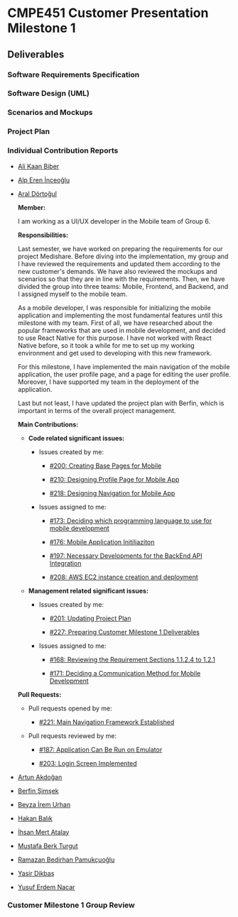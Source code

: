 # CMPE451 Customer Presentation Milestone 1

## Deliverables

### Software Requirements Specification

### Software Design (UML)

### Scenarios and Mockups

### Project Plan

### Individual Contribution Reports

* [Ali Kaan Biber](https://github.com/bounswe/bounswe2022group6/wiki/Ali-Kaan-Biber)

* [Alp Eren İnceoğlu](https://github.com/bounswe/bounswe2022group6/wiki/Alp-Eren-%C4%B0nceo%C4%9Flu)

* [Aral Dörtoğul](https://github.com/bounswe/bounswe2022group6/wiki/Aral-D%C3%B6rto%C4%9Ful)

    **Member:**
    
    I am working as a UI/UX developer in the Mobile team of Group 6.

    **Responsibilities:**

    Last semester, we have worked on preparing the requirements for our project Medishare. Before diving into the implementation, my group and I have reviewed the requirements and updated them according to the new customer's demands. We have also reviewed the mockups and scenarios so that they are in line with the requirements. Then, we have divided the group into three teams: Mobile, Frontend, and Backend, and I assigned myself to the mobile team.
    
    As a mobile developer, I was responsible for initializing the mobile application and implementing the most fundamental features until this milestone with my team. First of all, we have researched about the popular frameworks that are used in mobile development, and decided to use React Native for this purpose. I have not worked with React Native before, so it took a while for me to set up my working environment and get used to developing with this new framework.

    For this milestone, I have implemented the main navigation of the mobile application, the user profile page, and a page for editing the user profile. Moreover, I have supported my team in the deployment of the application.

    Last but not least, I have updated the project plan with Berfin, which is important in terms of the overall project management.

    **Main Contributions:** 

    * **Code related significant issues:**

        * Issues created by me:
            * [#200: Creating Base Pages for Mobile](https://github.com/bounswe/bounswe2022group6/issues/200)

            * [#210: Designing Profile Page for Mobile App](https://github.com/bounswe/bounswe2022group6/issues/210)

            * [#218: Designing Navigation for Mobile App](https://github.com/bounswe/bounswe2022group6/issues/218)
        
        * Issues assigned to me:

            * [#173: Deciding which programming language to use for mobile development](https://github.com/bounswe/bounswe2022group6/issues/173)

            * [#176: Mobile Application Initiliaziton](https://github.com/bounswe/bounswe2022group6/issues/176)

            * [#197: Necessary Developments for the BackEnd API Integration](https://github.com/bounswe/bounswe2022group6/issues/197)

            * [#208: AWS EC2 instance creation and deployment](https://github.com/bounswe/bounswe2022group6/issues/208)

    * **Management related significant issues:**

        * Issues created by me:

            * [#201: Updating Project Plan](https://github.com/bounswe/bounswe2022group6/issues/201)

            * [#227: Preparing Customer Milestone 1 Deliverables](https://github.com/bounswe/bounswe2022group6/issues/227)

        * Issues assigned to me:

            * [#168: Reviewing the Requirement Sections 1.1.2.4 to 1.2.1](https://github.com/bounswe/bounswe2022group6/issues/168)

            * [#171: Deciding a Communication Method for Mobile Development](https://github.com/bounswe/bounswe2022group6/issues/171)

    **Pull Requests:**
    * Pull requests opened by me:

        * [#221: Main Navigation Framework Established](https://github.com/bounswe/bounswe2022group6/pull/221)

    * Pull requests reviewed by me:

        * [#187: Application Can Be Run on Emulator](https://github.com/bounswe/bounswe2022group6/pull/187)

        * [#203: Login Screen Implemented](https://github.com/bounswe/bounswe2022group6/pull/203)

* [Artun Akdoğan](https://github.com/bounswe/bounswe2022group6/wiki/Artun-Akdo%C4%9Fan)

* [Berfin Şimşek](https://github.com/bounswe/bounswe2022group6/wiki/Berfin-%C5%9Eim%C5%9Fek)

* [Beyza İrem Urhan](https://github.com/bounswe/bounswe2022group6/wiki/Beyza-%C4%B0rem-Urhan)

* [Hakan Balık](https://github.com/bounswe/bounswe2022group6/wiki/Hakan-Bal%C4%B1k)

* [İhsan Mert Atalay](https://github.com/bounswe/bounswe2022group6/wiki/%C4%B0hsan-Mert-Atalay)

* [Mustafa Berk Turgut](https://github.com/bounswe/bounswe2022group6/wiki/Mustafa-Berk-Turgut)

* [Ramazan Bedirhan Pamukçuoğlu](https://github.com/bounswe/bounswe2022group6/wiki/Bedirhan-Pamukcuoglu)

* [Yasir Dikbaş](https://github.com/bounswe/bounswe2022group6/wiki/Yasir-Dikba%C5%9F)

* [Yusuf Erdem Nacar](https://github.com/bounswe/bounswe2022group6/wiki/Yusuf-Erdem-Nacar)

### Customer Milestone 1 Group Review
